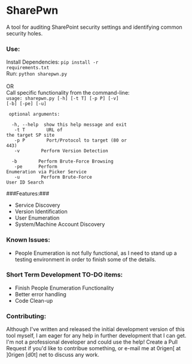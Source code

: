 # SharePwn
A tool for auditing SharePoint security settings and identifying common security holes.

### Use: ###
Install Dependencies:
<code>pip install -r requirements.txt</code><br />
Run:
<code>python sharepwn.py</code>
<br /><br />
OR <br />
Call specific functionality from the command-line:<br />
<code>usage: sharepwn.py [-h] [-t T] [-p P] [-v] [-b] [-pe] [-u]<br />
<br />
optional arguments:<br />
&nbsp;&nbsp;-h,&nbsp;--help&nbsp;&nbsp;show this help message and exit<br>
&nbsp;&nbsp;-t&nbsp;T&nbsp;&nbsp;&nbsp;&nbsp;&nbsp;&nbsp;&nbsp;&nbsp;URL of the target SP site<br />
&nbsp;&nbsp;-p&nbsp;P&nbsp;&nbsp;&nbsp;&nbsp;&nbsp;&nbsp;&nbsp;&nbsp;Port/Protocol to target (80 or 443)<br />
&nbsp;&nbsp;-v&nbsp;&nbsp;&nbsp;&nbsp;&nbsp;&nbsp;&nbsp;&nbsp;Perform Version Detection<br />
&nbsp;&nbsp;-b&nbsp;&nbsp;&nbsp;&nbsp;&nbsp;&nbsp;&nbsp;&nbsp;Perform Brute-Force Browsing<br />
&nbsp;&nbsp;-pe&nbsp;&nbsp;&nbsp;&nbsp;&nbsp;&nbsp;Perform Enumeration via Picker Service<br />
&nbsp;&nbsp;-u&nbsp;&nbsp;&nbsp;&nbsp;&nbsp;&nbsp;&nbsp;&nbsp;Perform Brute-Force User ID Search<br /></code>

###Features:###
* Service Discovery
* Version Identification
* User Enumeration
* System/Machine Account Discovery

### Known Issues: ###
* People Enumeration is not fully functional, as I need to stand up a testing environment in order to finish
some of the details.

### Short Term Development TO-DO items: ###
* Finish People Enumeration Functionality
* Better error handling
* Code Clean-up


### Contributing: ###
Although I've written and released the initial development version of this tool myself, I am eager
for any help in further development that I can get.  I'm not a professional developer and could use the help!
Create a Pull Request if you'd like to contribue something, or e-mail me at 0rigen[ at ]0rigen [d0t] net to discuss any work.